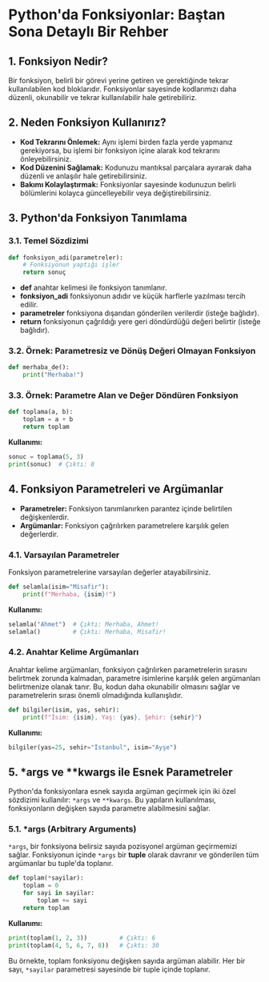 # Python'da Fonksiyonlar: Baştan Sona Detaylı Bir Rehber

## 1. Fonksiyon Nedir?

Bir fonksiyon, belirli bir görevi yerine getiren ve gerektiğinde tekrar kullanılabilen kod bloklarıdır. Fonksiyonlar sayesinde kodlarımızı daha düzenli, okunabilir ve tekrar kullanılabilir hale getirebiliriz.

## 2. Neden Fonksiyon Kullanırız?

- **Kod Tekrarını Önlemek:** Aynı işlemi birden fazla yerde yapmanız gerekiyorsa, bu işlemi bir fonksiyon içine alarak kod tekrarını önleyebilirsiniz.
- **Kod Düzenini Sağlamak:** Kodunuzu mantıksal parçalara ayırarak daha düzenli ve anlaşılır hale getirebilirsiniz.
- **Bakımı Kolaylaştırmak:** Fonksiyonlar sayesinde kodunuzun belirli bölümlerini kolayca güncelleyebilir veya değiştirebilirsiniz.

## 3. Python'da Fonksiyon Tanımlama

### 3.1. Temel Sözdizimi

```python
def fonksiyon_adi(parametreler):
    # Fonksiyonun yaptığı işler
    return sonuç
```
- **def** anahtar kelimesi ile fonksiyon tanımlanır.
- **fonksiyon_adi** fonksiyonun adıdır ve küçük harflerle yazılması tercih edilir.
- **parametreler** fonksiyona dışarıdan gönderilen verilerdir (isteğe bağlıdır).
- **return** fonksiyonun çağrıldığı yere geri döndürdüğü değeri belirtir (isteğe bağlıdır).

### 3.2. Örnek: Parametresiz ve Dönüş Değeri Olmayan Fonksiyon

```python
def merhaba_de():
    print("Merhaba!")
```
### 3.3. Örnek: Parametre Alan ve Değer Döndüren Fonksiyon

```python
def toplama(a, b):
    toplam = a + b
    return toplam
```

**Kullanımı:**
```python
sonuc = toplama(5, 3)
print(sonuc)  # Çıktı: 8
```

## 4. Fonksiyon Parametreleri ve Argümanlar

- **Parametreler:** Fonksiyon tanımlanırken parantez içinde belirtilen değişkenlerdir.
- **Argümanlar:** Fonksiyon çağrılırken parametrelere karşılık gelen değerlerdir.

### 4.1. Varsayılan Parametreler

Fonksiyon parametrelerine varsayılan değerler atayabilirsiniz.

```python
def selamla(isim="Misafir"):
    print(f"Merhaba, {isim}!")
```
**Kullanımı:**
```python
selamla("Ahmet")  # Çıktı: Merhaba, Ahmet!
selamla()         # Çıktı: Merhaba, Misafir!
```
### 4.2. Anahtar Kelime Argümanları

Anahtar kelime argümanları, fonksiyon çağrılırken parametrelerin sırasını belirtmek zorunda kalmadan, parametre isimlerine karşılık gelen argümanları belirtmenize olanak tanır. Bu, kodun daha okunabilir olmasını sağlar ve parametrelerin sırası önemli olmadığında kullanışlıdır.

```python
def bilgiler(isim, yas, sehir):
    print(f"İsim: {isim}, Yaş: {yas}, Şehir: {sehir}")
```
**Kullanımı:**
```python
bilgiler(yas=25, sehir="İstanbul", isim="Ayşe")
```
## 5. *args ve **kwargs ile Esnek Parametreler

Python'da fonksiyonlara esnek sayıda argüman geçirmek için iki özel sözdizimi kullanılır: `*args` ve `**kwargs`. Bu yapıların kullanılması, fonksiyonların değişken sayıda parametre alabilmesini sağlar.

### 5.1. *args (Arbitrary Arguments)

`*args`, bir fonksiyona belirsiz sayıda pozisyonel argüman geçirmemizi sağlar. Fonksiyonun içinde `*args` bir **tuple** olarak davranır ve gönderilen tüm argümanlar bu tuple'da toplanır.

```python
def toplam(*sayilar):
    toplam = 0
    for sayi in sayilar:
        toplam += sayi
    return toplam
```
**Kullanımı:**
```python
print(toplam(1, 2, 3))         # Çıktı: 6
print(toplam(4, 5, 6, 7, 8))   # Çıktı: 30
```

Bu örnekte, toplam fonksiyonu değişken sayıda argüman alabilir. Her bir sayı, `*sayilar` parametresi sayesinde bir tuple içinde toplanır.


